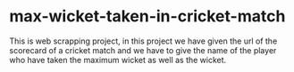 # max-wicket-taken-in-cricket-match

This is web scrapping project, in this project we have given the url of the scorecard of a cricket match and we have to give the name of the player who have taken the maximum wicket as well as the  wicket.
